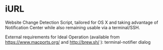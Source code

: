 iURL
====

Website Change Detection Script, tailored for OS X and taking advantage of Notification Center while also remaining usable via a terminal/SSH.

External requirements for Ideal Operation (available from https://www.macports.org/ and http://brew.sh/ ):
terminal-notifier
dialog
